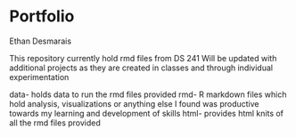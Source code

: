 # Portfolio 
Ethan Desmarais

This repository currently hold rmd files from DS 241
Will be updated with additional projects as they are created in classes and through individual experimentation

data- holds data to run the rmd files provided
rmd- R markdown files which hold analysis, visualizations or anything else I found was productive towards my learning and development of skills
html- provides html knits of all the rmd files provided
